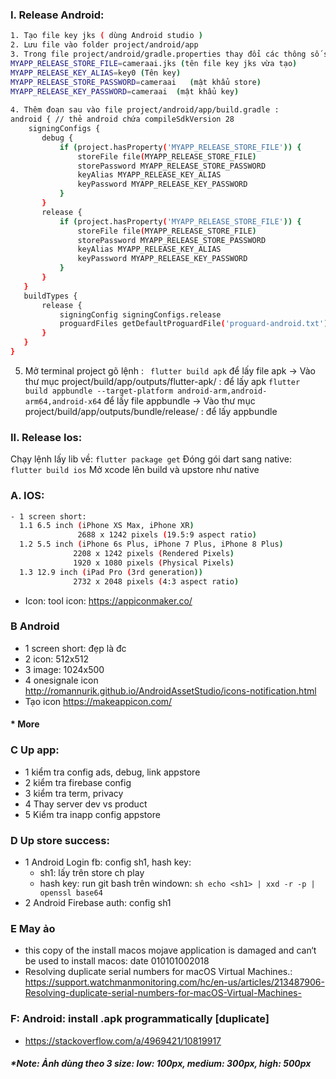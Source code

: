 ### I. Release Android:

```sh
1. Tạo file key jks ( dùng Android studio )
2. Lưu file vào folder project/android/app
3. Trong file project/android/gradle.properties thay đổi các thông số sau:
MYAPP_RELEASE_STORE_FILE=cameraai.jks (tên file key jks vừa tạo)
MYAPP_RELEASE_KEY_ALIAS=key0 (Tên key)
MYAPP_RELEASE_STORE_PASSWORD=cameraai	(mật khẩu store)
MYAPP_RELEASE_KEY_PASSWORD=cameraai  (mật khẩu key)
 
4. Thêm đoạn sau vào file project/android/app/build.gradle :
android { // thẻ android chứa compileSdkVersion 28
    signingConfigs {
       debug {
           if (project.hasProperty('MYAPP_RELEASE_STORE_FILE')) {
               storeFile file(MYAPP_RELEASE_STORE_FILE)
               storePassword MYAPP_RELEASE_STORE_PASSWORD
               keyAlias MYAPP_RELEASE_KEY_ALIAS
               keyPassword MYAPP_RELEASE_KEY_PASSWORD
           }
       }
       release {
           if (project.hasProperty('MYAPP_RELEASE_STORE_FILE')) {
               storeFile file(MYAPP_RELEASE_STORE_FILE)
               storePassword MYAPP_RELEASE_STORE_PASSWORD
               keyAlias MYAPP_RELEASE_KEY_ALIAS
               keyPassword MYAPP_RELEASE_KEY_PASSWORD
           }
       }
   }
   buildTypes {
       release {
           signingConfig signingConfigs.release
           proguardFiles getDefaultProguardFile('proguard-android.txt'), 'app/proguard-rules.pro'
       }
   }
}
```
 
5. Mở terminal project gõ lệnh : ```  flutter build apk ```
để lấy file apk
-> Vào thư mục project/build/app/outputs/flutter-apk/ : để lấy apk ``` flutter build appbundle --target-platform android-arm,android-arm64,android-x64 ```
để lấy file appbundle
-> Vào thư mục project/build/app/outputs/bundle/release/ : để lấy appbundle

### II. Release Ios: 
Chạy lệnh lấy lib về: ``` flutter package get ```
Đóng gói dart sang native: ``` flutter build ios```
Mở xcode lên build và upstore như native


### A. IOS:
```sh
- 1 screen short: 
  1.1 6.5 inch (iPhone XS Max, iPhone XR) 
               2688 x 1242 pixels (19.5:9 aspect ratio)
  1.2 5.5 inch (iPhone 6s Plus, iPhone 7 Plus, iPhone 8 Plus) 
              2208 x 1242 pixels (Rendered Pixels)
              1920 x 1080 pixels (Physical Pixels)
  1.3 12.9 inch (iPad Pro (3rd generation)) 
              2732 x 2048 pixels (4:3 aspect ratio)
```
- Icon: tool icon: https://appiconmaker.co/
  
### B Android
- 1 screen short: đẹp là đc
- 2 icon: 512x512
- 3 image: 1024x500
- 4 onesignale icon http://romannurik.github.io/AndroidAssetStudio/icons-notification.html
- Tạo icon https://makeappicon.com/


#### * More

### C Up app:
- 1 kiểm tra config ads, debug, link appstore
- 2 kiểm tra firebase config
- 3 kiểm tra term, privacy
- 4 Thay server dev vs product
- 5 Kiểm tra inapp config appstore

### D Up store success:
- 1 Android Login fb: config sh1, hash key:
  + sh1: lấy trên store ch play
  + hash key: run git bash trên windown: 
  ```sh echo <sh1> | xxd -r -p | openssl base64 ```
- 2 Android Firebase auth: config sh1

### E May ảo 
- this copy of the install macos mojave application is damaged and can‘t be used to install macos: date 010101002018
- Resolving duplicate serial numbers for macOS Virtual Machines.:
https://support.watchmanmonitoring.com/hc/en-us/articles/213487906-Resolving-duplicate-serial-numbers-for-macOS-Virtual-Machines-

### F: Android: install .apk programmatically [duplicate]

- https://stackoverflow.com/a/4969421/10819917



##### *Note: Ảnh dùng theo 3 size: low: 100px, medium: 300px, high: 500px
